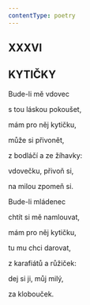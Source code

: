 ```yaml
---
contentType: poetry
---
```


<section>

## XXXVI  

## KYTIČKY

Bude-li mě vdovec  

s tou láskou pokoušet,

mám pro něj kytičku,

může si přivonět,

z bodláčí a ze žíhavky:

vdovečku, přivoň si,

na milou zpomeň si.

Bude-li mládenec

chtít si mě namlouvat,

mám pro něj kytičku,

tu mu chci darovat,

z karafiátů a růžiček:

dej si ji, můj milý,

za klobouček.

</section>
